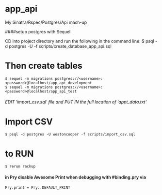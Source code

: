 # app_api

My Sinatra/Rspec/Postgres/Api mash-up

####setup postgres with Sequel

CD into project directory and run the following in the command line:
    $ psql -d postgres -U <username> -f scripts/create_database_app_api.sql

# Then create tables

    $ sequel -m migrations postgres://<username>:<password>@localhost/app_api_development
    $ sequel -m migrations postgres://<username>:<password>@localhost/app_api_test

###### EDIT 'import_csv.sql' file and PUT IN the full location of 'appt_data.txt'

# Import CSV


    $ psql -d postgres -U westoncooper -f scripts/import_csv.sql

# to RUN
    $ rerun rackup


#### in Pry disable Awesome Print when debugging with #binding.pry via
    Pry.print = Pry::DEFAULT_PRINT